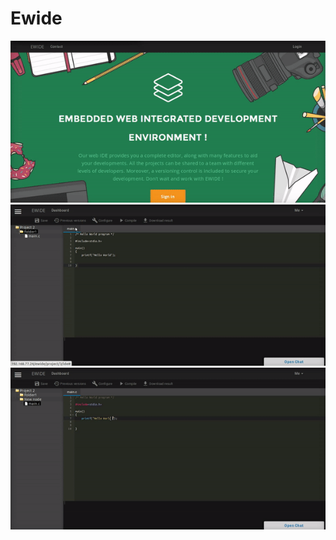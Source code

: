 # Ewide

![](https://github.com/boltmaud/Ewide/blob/master/gif1.gif?raw=true)
![](https://github.com/boltmaud/Ewide/blob/master/gif2.gif?raw=true)
![](https://github.com/boltmaud/Ewide/blob/master/gif3.gif?raw=true)

